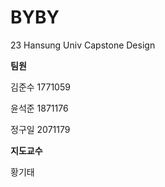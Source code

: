 # BYBY
 23 Hansung Univ Capstone Design



**팀원**

김준수 1771059

윤석준 1871176

정구일 2071179



**지도교수**

황기태
